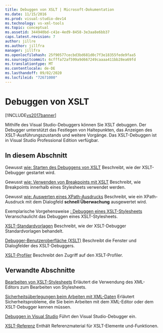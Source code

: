 ```yaml
---
title: Debuggen von XSLT | Microsoft-Dokumentation
ms.date: 11/15/2016
ms.prod: visual-studio-dev14
ms.technology: vs-xml-tools
ms.topic: conceptual
ms.assetid: 344940bd-c41e-4ed9-8458-3e3aa8e6bb37
caps.latest.revision: 7
author: jillre
ms.author: jillfra
manager: jillfra
ms.openlocfilehash: 25f90577cecbd3bd681d0c7f3e18355fede9faa5
ms.sourcegitcommit: 6cfffa72af599a9d667249caaaa411bb28ea69fd
ms.translationtype: MT
ms.contentlocale: de-DE
ms.lasthandoff: 09/02/2020
ms.locfileid: "72671000"
---
```

# <a name="debug-xslt"></a>Debuggen von XSLT
[!INCLUDE[vs2017banner](../includes/vs2017banner.md)]

Mithilfe des Visual Studio-Debuggers können Sie XSLT debuggen. Der Debugger unterstützt das Festlegen von Haltepunkten, das Anzeigen des XSLT-Ausführungszustands und weitere Vorgänge. Das XSLT-Debuggen ist in Visual Studio Professional Edition verfügbar.

## <a name="in-this-section"></a>In diesem Abschnitt

 Gewusst [wie: Starten des Debuggens von XSLT](../xml-tools/how-to-start-debugging-xslt.md) Beschreibt, wie der XSLT-Debugger gestartet wird.

 Gewusst [wie: Verwenden von Breakpoints mit XSLT](../xml-tools/how-to-use-breakpoints-with-xslt.md) Beschreibt, wie Breakpoints innerhalb eines Stylesheets verwendet werden.

 Gewusst [wie: Auswerten eines XPath-Ausdrucks](../xml-tools/how-to-evaluate-an-xpath-expression.md) Beschreibt, wie ein XPath-Ausdruck mit dem Dialogfeld **schnell Überwachung** ausgewertet wird.

 Exemplarische Vorgehensweise [: Debuggen eines XSLT-Stylesheets](../xml-tools/walkthrough-debug-an-xslt-style-sheet.md) Veranschaulicht das Debuggen eines XSLT-Stylesheets.

 [XSLT-Standardvorlagen](../xml-tools/xslt-default-templates.md) Beschreibt, wie der XSLT-Debugger Standardvorlagen behandelt.

 [Debugger-Benutzeroberfläche (XSLT)](../xml-tools/debugger-user-interface-xslt.md) Beschreibt die Fenster und Dialogfelder des XSLT-Debuggers.

 [XSLT-Profiler](../xml-tools/xslt-profiler.md) Beschreibt den Zugriff auf den XSLT-Profiler.

## <a name="related-sections"></a>Verwandte Abschnitte
 [Bearbeiten von XSLT-Stylesheets](../xml-tools/editing-xslt-style-sheets.md) Erläutert die Verwendung des XML-Editors zum Bearbeiten von Stylesheets.

 [Sicherheitsüberlegungen beim Arbeiten mit XML-Daten](../xml-tools/security-considerations-when-working-with-xml-data.md) Erläutert Sicherheitsprobleme, die Sie beim Arbeiten mit dem XML-Editor oder dem XSLT-Debugger kennen müssen.

 [Debuggen in Visual Studio](../debugger/debugging-in-visual-studio.md) Führt den Visual Studio-Debugger ein.

 [XSLT-Referenz](https://msdn.microsoft.com/678bcd68-cbbb-4be5-9dd2-40f94488a1cf) Enthält Referenzmaterial für XSLT-Elemente und-Funktionen.

